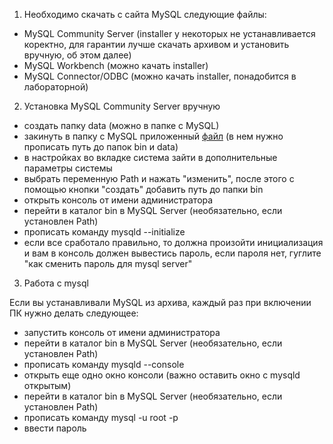 1) Необходимо скачать с сайта MySQL следующие файлы:
* MySQL Community Server (installer у некоторых не устанавливается коректно, для гарантии лучше скачать архивом и установить вручную, об этом далее)
* MySQL Workbench (можно качать installer)
* MySQL Connector/ODBC (можно качать installer, понадобится в лабораторной)
2) Установка MySQL Community Server вручную
* создать папку data (можно в папке с MySQL)
* закинуть в папку с MySQL приложенный [файл](my.ini) (в нем нужно прописать путь до папок bin и data)
* в настройках во вкладке система зайти в дополнительные параметры системы
* выбрать переменную Path и нажать "изменить", после этого с помощью кнопки "создать" добавить путь до папки bin
* открыть консоль от имени администратора
* перейти в каталог bin в MySQL Server (необязательно, если установлен Path)
* прописать команду mysqld --initialize
* если все сработало правильно, то должна произойти инициализация и вам в консоль должен вывестись пароль, если пароля нет, гуглите "как сменить пароль для mysql server"
3) Работа с mysql

Если вы устанавливали MySQL из архива, каждый раз при включении ПК нужно делать следующее:
* запустить консоль от имени администратора
* перейти в каталог bin в MySQL Server (необязательно, если установлен Path)
* прописать команду mysqld --console
* открыть еще одно окно консоли (важно оставить окно с mysqld открытым)
* перейти в каталог bin в MySQL Server (необязательно, если установлен Path)
* прописать команду mysql -u root -p
* ввести пароль
